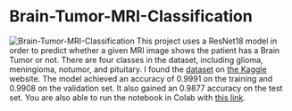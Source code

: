 # Brain-Tumor-MRI-Classification
![Brain-Tumor-MRI-Classification]([http://url/to/img.png](https://github.com/Mamin78/Brain-Tumor-MRI-Classification/blob/main/img.jpg))
This project uses a ResNet18 model in order to predict whether a given MRI image shows the patient has a Brain Tumor or not. There are four classes in the dataset, including glioma, meningioma, notumor, and pituitary. I found the [dataset](https://www.kaggle.com/datasets/masoudnickparvar/brain-tumor-mri-dataset) on [the Kaggle](https://www.kaggle.com) website.
The model achieved an accuracy of 0.9991 on the training and 0.9908 on the validation set. It also gained an 0.9877 accuracy on the test set.
You are also able to run the notebook in Colab with [this link](https://colab.research.google.com/drive/1GGZXqs6oQJcpbJ2GaHnuI5sDDnj5J2pA?usp=sharing).
